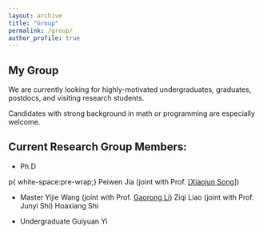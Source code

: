 ```yaml
---
layout: archive
title: "Group"
permalink: /group/
author_profile: true
---
```


**My Group**
------
We are currently looking for highly-motivated undergraduates, graduates, postdocs, and visiting research students.

Candidates with strong background in math or programming are especially welcome.



**Current Research Group Members:**
------
 * Ph.D

p{ white-space:pre-wrap;} Peiwen Jia (joint with Prof. [[Xiaojun Song]](https://www.gsm.pku.edu.cn/faculty/sxj/))

 * Master
Yijie Wang (joint with Prof. <a href="https://stat.bnu.edu.cn/zwjl/247617.htm">Gaorong Li</a>)
Ziqi Liao (joint with Prof. Junyi Shi)
Hoaxiang Shi

 * Undergraduate
Guiyuan Yi 

